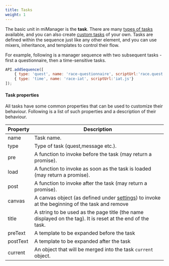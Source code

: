 ```yaml
---
title: Tasks
weight: 1
---
```


The basic unit in miManager is the **task**. 
There are many [types of tasks](../tasks) available, 
and you can also create [custom tasks](#custom-tasks) of your own.
Tasks are defined within the sequence just like any other element, 
and you can use mixers, inheritance, and templates to control their flow.

For example, following is a manager sequence with two subsequent tasks - first a questionnaire, then a time-sensitive tasks.

```js
API.addSequence([
    { type: 'quest', name: 'race-questionnaire', scriptUrl:'race.quest.js'},
    { type: 'time', name: 'race-iat', scriptUrl:'iat.js'}
]);
```

#### Task properties

All tasks have some common properties that can be used to customize their behaviour.
Following is a list of such properties and a description of their behaviour.

Property    | Description
----------- | -------------
name        | Task name.
type        | Type of task (quest,message etc.).
pre         | A function to invoke before the task (may return a promise).
load        | A function to invoke as soon as the task is loaded (may return a promise).
post        | A function to invoke after the task (may return a promise).
canvas      | A canvas object (as defined under [settings](#canvas)) to invoke at the beginning of the task and remove 
title       | A string to be used as the page title (the name displayed on the tag). It is reset at the end of the task.
preText	    | A template to be expanded before the task
postText    | A template to be expanded after the task
current     | An object that will be merged into the task `current` object.



